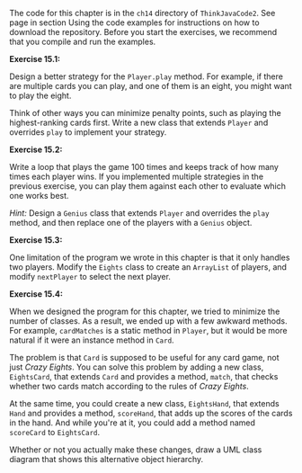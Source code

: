 The code for this chapter is in the `ch14` directory of `ThinkJavaCode2`.
See page in section Using the code examples for instructions on how to download the repository.
Before you start the exercises, we recommend that you compile and run the examples.


**Exercise 15.1:**

Design a better strategy for the `Player.play` method.
For example, if there are multiple cards you can play, and one of them is an eight, you might want to play the eight.


Think of other ways you can minimize penalty points, such as playing the highest-ranking cards first.
Write a new class that extends `Player` and overrides `play` to implement your strategy.




**Exercise 15.2:**

Write a loop that plays the game 100 times and keeps track of how many times each player wins.
If you implemented multiple strategies in the previous exercise, you can play them against each other to evaluate which one works best.

*Hint:* Design a `Genius` class that extends `Player` and overrides the `play` method, and then replace one of the players with a `Genius` object.




**Exercise 15.3:**

One limitation of the program we wrote in this chapter is that it only handles two players.
Modify the `Eights` class to create an `ArrayList` of players, and modify `nextPlayer` to select the next player.




**Exercise 15.4:**

When we designed the program for this chapter, we tried to minimize the number of classes.
As a result, we ended up with a few awkward methods.
For example, `cardMatches` is a static method in `Player`, but it would be more natural if it were an instance method in `Card`.

The problem is that `Card` is supposed to be useful for any card game, not just *Crazy Eights*.
You can solve this problem by adding a new class, `EightsCard`, that extends `Card` and provides a method, `match`, that checks whether two cards match according to the rules of *Crazy Eights*.

At the same time, you could create a new class, `EightsHand`, that extends `Hand` and provides a method, `scoreHand`, that adds up the scores of the cards in the hand.
And while you're at it, you could add a method named `scoreCard` to `EightsCard`.

Whether or not you actually make these changes, draw a UML class diagram that shows this alternative object hierarchy.